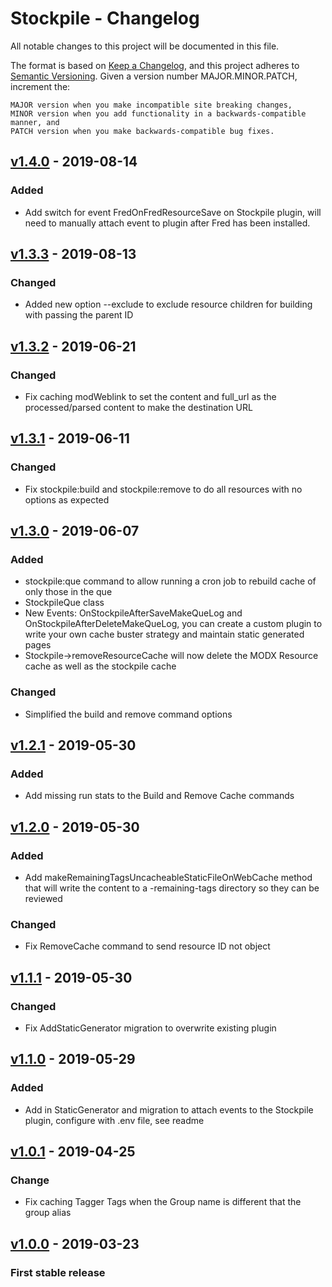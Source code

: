 # Stockpile - Changelog
All notable changes to this project will be documented in this file.

The format is based on [Keep a Changelog](https://keepachangelog.com/en/1.0.0/),
and this project adheres to [Semantic Versioning](https://semver.org/spec/v2.0.0.html).
Given a version number MAJOR.MINOR.PATCH, increment the:

    MAJOR version when you make incompatible site breaking changes,
    MINOR version when you add functionality in a backwards-compatible manner, and
    PATCH version when you make backwards-compatible bug fixes.

## [v1.4.0](https://github.com/LippertComponents/Stockpile/compare/v1.3.3...v1.4.0) - 2019-08-14
### Added
- Add switch for event FredOnFredResourceSave on Stockpile plugin, will need to manually attach event to plugin after Fred has been installed.

## [v1.3.3](https://github.com/LippertComponents/Stockpile/compare/v1.3.2...v1.3.3) - 2019-08-13
### Changed
- Added new option --exclude to exclude resource children for building with passing the parent ID

## [v1.3.2](https://github.com/LippertComponents/Stockpile/compare/v1.3.1...v1.3.2) - 2019-06-21
### Changed
- Fix caching modWeblink to set the content and full_url as the processed/parsed content to make the destination URL 

## [v1.3.1](https://github.com/LippertComponents/Stockpile/compare/v1.3.0...v1.3.1) - 2019-06-11
### Changed
- Fix stockpile:build and stockpile:remove to do all resources with no options as expected

## [v1.3.0](https://github.com/LippertComponents/Stockpile/compare/v1.2.1...v1.3.0) - 2019-06-07
### Added 
- stockpile:que command to allow running a cron job to rebuild cache of only those in the que
- StockpileQue class
- New Events: OnStockpileAfterSaveMakeQueLog and OnStockpileAfterDeleteMakeQueLog, you can create a custom plugin to write 
your own cache buster strategy and maintain static generated pages
- Stockpile->removeResourceCache will now delete the MODX Resource cache as well as the stockpile cache

### Changed
- Simplified the build and remove command options

## [v1.2.1](https://github.com/LippertComponents/Stockpile/compare/v1.2.0...v1.2.1) - 2019-05-30
### Added 
- Add missing run stats to the Build and Remove Cache commands

## [v1.2.0](https://github.com/LippertComponents/Stockpile/compare/v1.1.1...v1.2.0) - 2019-05-30
### Added 
-  Add makeRemainingTagsUncacheableStaticFileOnWebCache method that will write the content to a -remaining-tags directory so they can be reviewed

### Changed
- Fix RemoveCache command to send resource ID not object

## [v1.1.1](https://github.com/LippertComponents/Stockpile/compare/v1.0.1...v1.1.0) - 2019-05-30
### Changed
- Fix AddStaticGenerator migration to overwrite existing plugin 

## [v1.1.0](https://github.com/LippertComponents/Stockpile/compare/v1.0.1...v1.1.0) - 2019-05-29
### Added
- Add in StaticGenerator and migration to attach events to the Stockpile plugin, configure with .env file, see readme

## [v1.0.1](https://github.com/LippertComponents/Stockpile/compare/v1.0.0...v1.0.1) - 2019-04-25
### Change
-  Fix caching Tagger Tags when the Group name is different that the group alias

## [v1.0.0](https://github.com/LippertComponents/Stockpile/releases/tag/v1.0.0) - 2019-03-23
### First stable release
